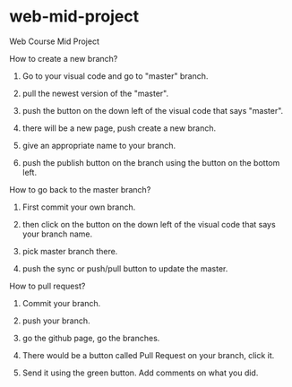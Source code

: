 # web-mid-project
Web Course Mid Project 

How to create a new branch?

1. Go to your visual code and go to "master" branch.

2. pull the newest version of the "master".

3. push the button on the down left of the visual code that says "master".

4. there will be a new page, push create a new branch.

5. give an appropriate name to your branch.

6. push the publish button on the branch using the button on the bottom left.

How to go back to the master branch?

1. First commit your own branch.

2. then click on the button on the down left of the visual code that says your branch name.

3. pick master branch there.

4. push the sync or push/pull button to update the master.

How to pull request?

1. Commit your branch.

2. push your branch.

3. go the github page, go the branches.

4. There would be a button called Pull Request on your branch, click it.

5. Send it using the green button. Add comments on what you did.

 


